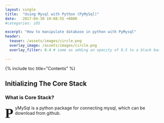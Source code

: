 ```yaml
---
layout: single
title:  "Using Mysql with Python (PyMySql)"
date:   2017-04-30 19:08:55 +0800
#categories: iOS

excerpt: "How to manipulate database in python with PyMysql"
header:
  teaser: /assets/images/circle.png
  overlay_image: /assets/images/circle.png
  overlay_filter: 0.4 # same as adding an opacity of 0.5 to a black background
  
---
```

{% include toc title="Contents" %}

## Initializing The Core Stack

### What is Core Stack?
<span style = "display:block;
	float:left;
	font-family:Georgia;
	font-size: 310%;
	font-weight: bold;
	line-height: 90%;
	margin-right: 6px;
	margin-bottom:-2px;
	margin-top: 7px;">P</span>yMySql is a python package for connecting mysql, which can be download from github.
